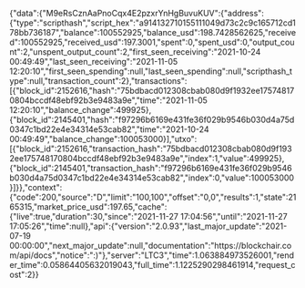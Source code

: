 {"data":{"M9eRsCznAaPnoCqx4E2pzxrYnHgBuvuKUV":{"address":{"type":"scripthash","script_hex":"a914132710155111049d73c2c9c165712cd178bb736187","balance":100552925,"balance_usd":198.7428562625,"received":100552925,"received_usd":197.3001,"spent":0,"spent_usd":0,"output_count":2,"unspent_output_count":2,"first_seen_receiving":"2021-10-24 00:49:49","last_seen_receiving":"2021-11-05 12:20:10","first_seen_spending":null,"last_seen_spending":null,"scripthash_type":null,"transaction_count":2},"transactions":[{"block_id":2152616,"hash":"75bdbacd012308cbab080d9f1932ee175748170804bccdf48ebf92b3e9483a9e","time":"2021-11-05 12:20:10","balance_change":499925},{"block_id":2145401,"hash":"f97296b6169e431fe36f029b9546b030d4a75d0347c1bd22e4e34314e53cab82","time":"2021-10-24 00:49:49","balance_change":100053000}],"utxo":[{"block_id":2152616,"transaction_hash":"75bdbacd012308cbab080d9f1932ee175748170804bccdf48ebf92b3e9483a9e","index":1,"value":499925},{"block_id":2145401,"transaction_hash":"f97296b6169e431fe36f029b9546b030d4a75d0347c1bd22e4e34314e53cab82","index":0,"value":100053000}]}},"context":{"code":200,"source":"D","limit":"100,100","offset":"0,0","results":1,"state":2165315,"market_price_usd":197.65,"cache":{"live":true,"duration":30,"since":"2021-11-27 17:04:56","until":"2021-11-27 17:05:26","time":null},"api":{"version":"2.0.93","last_major_update":"2021-07-19 00:00:00","next_major_update":null,"documentation":"https:\/\/blockchair.com\/api\/docs","notice":":)"},"server":"LTC3","time":1.063884973526001,"render_time":0.05864405632019043,"full_time":1.1225290298461914,"request_cost":2}}
